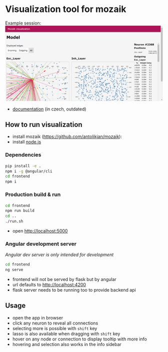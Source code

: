 # Visualization tool for mozaik

Example session:
![example](example.png)

- [documentation](dokumentace.pdf) (in czech, outdated)

## How to run visualization

- install mozaik (<https://github.com/antolikjan/mozaik>):
- install [node.js](https://nodejs.org/en/)

### Dependencies

```bash
pip install -e .
npm i -g @angular/cli
cd frontend
npm i
```

### Production build & run

```bash
cd frontend
npm run build
cd ..
./run.sh
```

- open <http://localhost:5000>

### Angular development server

_Angular dev server is only intended for development_

```bash
cd frontend
ng serve
```

- frontend will not be served by flask but by angular
- url defaults to <http://localhost:4200>
- flask server needs to be running too to provide backend api

## Usage

- open the app in browser
- click any neuron to reveal all connections
- selecting more is possible with `shift` key
- lasso is also available when dragging with `shift` key
- hover on any node or connection to display tooltip with more info
- hovering and selection also works in the info sidebar
